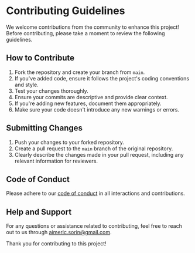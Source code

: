 # Contributing Guidelines

We welcome contributions from the community to enhance this project! Before contributing, please take a moment to review the following guidelines.

## How to Contribute

1. Fork the repository and create your branch from `main`.
2. If you've added code, ensure it follows the project's coding conventions and style.
3. Test your changes thoroughly.
4. Ensure your commits are descriptive and provide clear context.
5. If you're adding new features, document them appropriately.
6. Make sure your code doesn't introduce any new warnings or errors.

## Submitting Changes

1. Push your changes to your forked repository.
2. Create a pull request to the `main` branch of the original repository.
3. Clearly describe the changes made in your pull request, including any relevant information for reviewers.

## Code of Conduct

Please adhere to our [code of conduct](CODE_OF_CONDUCT.md) in all interactions and contributions.

## Help and Support

For any questions or assistance related to contributing, feel free to reach out to us through [aimeric.sorin@gmail.com](mailto:aimeric.sorin@gmail.com).

Thank you for contributing to this project!
